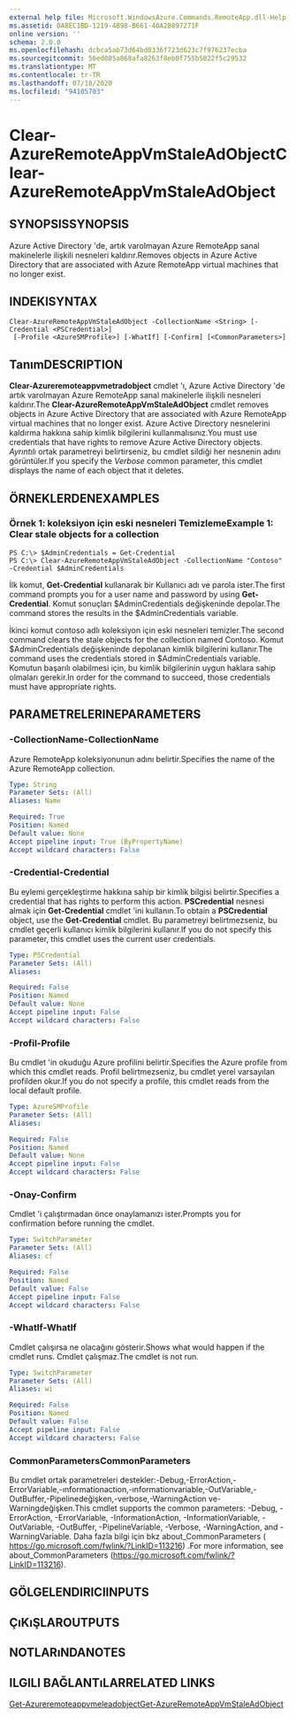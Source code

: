 ```yaml
---
external help file: Microsoft.WindowsAzure.Commands.RemoteApp.dll-Help.xml
ms.assetid: DA8EC1BD-1219-4B98-B661-40A28897271F
online version: ''
schema: 2.0.0
ms.openlocfilehash: dcbca5ab73d64bd0336f723d623c7f976237ecba
ms.sourcegitcommit: 56ed085a868afa8263f8eb0f755b5822f5c29532
ms.translationtype: MT
ms.contentlocale: tr-TR
ms.lasthandoff: 07/18/2020
ms.locfileid: "94105703"
---
```

# <span data-ttu-id="87f41-101">Clear-AzureRemoteAppVmStaleAdObject</span><span class="sxs-lookup"><span data-stu-id="87f41-101">Clear-AzureRemoteAppVmStaleAdObject</span></span>

## <span data-ttu-id="87f41-102">SYNOPSIS</span><span class="sxs-lookup"><span data-stu-id="87f41-102">SYNOPSIS</span></span>
<span data-ttu-id="87f41-103">Azure Active Directory 'de, artık varolmayan Azure RemoteApp sanal makinelerle ilişkili nesneleri kaldırır.</span><span class="sxs-lookup"><span data-stu-id="87f41-103">Removes objects in Azure Active Directory that are associated with Azure RemoteApp virtual machines that no longer exist.</span></span>

## <span data-ttu-id="87f41-104">INDEKI</span><span class="sxs-lookup"><span data-stu-id="87f41-104">SYNTAX</span></span>

```
Clear-AzureRemoteAppVmStaleAdObject -CollectionName <String> [-Credential <PSCredential>]
 [-Profile <AzureSMProfile>] [-WhatIf] [-Confirm] [<CommonParameters>]
```

## <span data-ttu-id="87f41-105">Tanım</span><span class="sxs-lookup"><span data-stu-id="87f41-105">DESCRIPTION</span></span>
<span data-ttu-id="87f41-106">**Clear-Azureremoteappvmetradobject** cmdlet 'ı, Azure Active Directory 'de artık varolmayan Azure RemoteApp sanal makinelerle ilişkili nesneleri kaldırır.</span><span class="sxs-lookup"><span data-stu-id="87f41-106">The **Clear-AzureRemoteAppVmStaleAdObject** cmdlet removes objects in Azure Active Directory that are associated with Azure RemoteApp virtual machines that no longer exist.</span></span>
<span data-ttu-id="87f41-107">Azure Active Directory nesnelerini kaldırma hakkına sahip kimlik bilgilerini kullanmalısınız.</span><span class="sxs-lookup"><span data-stu-id="87f41-107">You must use credentials that have rights to remove Azure Active Directory objects.</span></span>
<span data-ttu-id="87f41-108">*Ayrıntılı* ortak parametreyi belirtirseniz, bu cmdlet sildiği her nesnenin adını görüntüler.</span><span class="sxs-lookup"><span data-stu-id="87f41-108">If you specify the *Verbose* common parameter, this cmdlet displays the name of each object that it deletes.</span></span>

## <span data-ttu-id="87f41-109">ÖRNEKLERDEN</span><span class="sxs-lookup"><span data-stu-id="87f41-109">EXAMPLES</span></span>

### <span data-ttu-id="87f41-110">Örnek 1: koleksiyon için eski nesneleri Temizleme</span><span class="sxs-lookup"><span data-stu-id="87f41-110">Example 1: Clear stale objects for a collection</span></span>
```
PS C:\> $AdminCredentials = Get-Credential
PS C:\> Clear-AzureRemoteAppVmStaleAdObject -CollectionName "Contoso" -Credential $AdminCredentials
```

<span data-ttu-id="87f41-111">İlk komut, **Get-Credential** kullanarak bir Kullanıcı adı ve parola ister.</span><span class="sxs-lookup"><span data-stu-id="87f41-111">The first command prompts you for a user name and password by using **Get-Credential**.</span></span>
<span data-ttu-id="87f41-112">Komut sonuçları $AdminCredentials değişkeninde depolar.</span><span class="sxs-lookup"><span data-stu-id="87f41-112">The command stores the results in the $AdminCredentials variable.</span></span>

<span data-ttu-id="87f41-113">İkinci komut contoso adlı koleksiyon için eski nesneleri temizler.</span><span class="sxs-lookup"><span data-stu-id="87f41-113">The second command clears the stale objects for the collection named Contoso.</span></span>
<span data-ttu-id="87f41-114">Komut $AdminCredentials değişkeninde depolanan kimlik bilgilerini kullanır.</span><span class="sxs-lookup"><span data-stu-id="87f41-114">The command uses the credentials stored in $AdminCredentials variable.</span></span>
<span data-ttu-id="87f41-115">Komutun başarılı olabilmesi için, bu kimlik bilgilerinin uygun haklara sahip olmaları gerekir.</span><span class="sxs-lookup"><span data-stu-id="87f41-115">In order for the command to succeed, those credentials must have appropriate rights.</span></span>

## <span data-ttu-id="87f41-116">PARAMETRELERINE</span><span class="sxs-lookup"><span data-stu-id="87f41-116">PARAMETERS</span></span>

### <span data-ttu-id="87f41-117">-CollectionName</span><span class="sxs-lookup"><span data-stu-id="87f41-117">-CollectionName</span></span>
<span data-ttu-id="87f41-118">Azure RemoteApp koleksiyonunun adını belirtir.</span><span class="sxs-lookup"><span data-stu-id="87f41-118">Specifies the name of the Azure RemoteApp collection.</span></span>

```yaml
Type: String
Parameter Sets: (All)
Aliases: Name

Required: True
Position: Named
Default value: None
Accept pipeline input: True (ByPropertyName)
Accept wildcard characters: False
```

### <span data-ttu-id="87f41-119">-Credential</span><span class="sxs-lookup"><span data-stu-id="87f41-119">-Credential</span></span>
<span data-ttu-id="87f41-120">Bu eylemi gerçekleştirme hakkına sahip bir kimlik bilgisi belirtir.</span><span class="sxs-lookup"><span data-stu-id="87f41-120">Specifies a credential that has rights to perform this action.</span></span>
<span data-ttu-id="87f41-121">**PSCredential** nesnesi almak için **Get-Credential** cmdlet 'ini kullanın.</span><span class="sxs-lookup"><span data-stu-id="87f41-121">To obtain a **PSCredential** object, use the **Get-Credential** cmdlet.</span></span>
<span data-ttu-id="87f41-122">Bu parametreyi belirtmezseniz, bu cmdlet geçerli kullanıcı kimlik bilgilerini kullanır.</span><span class="sxs-lookup"><span data-stu-id="87f41-122">If you do not specify this parameter, this cmdlet uses the current user credentials.</span></span>

```yaml
Type: PSCredential
Parameter Sets: (All)
Aliases: 

Required: False
Position: Named
Default value: None
Accept pipeline input: False
Accept wildcard characters: False
```

### <span data-ttu-id="87f41-123">-Profil</span><span class="sxs-lookup"><span data-stu-id="87f41-123">-Profile</span></span>
<span data-ttu-id="87f41-124">Bu cmdlet 'in okuduğu Azure profilini belirtir.</span><span class="sxs-lookup"><span data-stu-id="87f41-124">Specifies the Azure profile from which this cmdlet reads.</span></span>
<span data-ttu-id="87f41-125">Profil belirtmezseniz, bu cmdlet yerel varsayılan profilden okur.</span><span class="sxs-lookup"><span data-stu-id="87f41-125">If you do not specify a profile, this cmdlet reads from the local default profile.</span></span>

```yaml
Type: AzureSMProfile
Parameter Sets: (All)
Aliases: 

Required: False
Position: Named
Default value: None
Accept pipeline input: False
Accept wildcard characters: False
```

### <span data-ttu-id="87f41-126">-Onay</span><span class="sxs-lookup"><span data-stu-id="87f41-126">-Confirm</span></span>
<span data-ttu-id="87f41-127">Cmdlet 'i çalıştırmadan önce onaylamanızı ister.</span><span class="sxs-lookup"><span data-stu-id="87f41-127">Prompts you for confirmation before running the cmdlet.</span></span>

```yaml
Type: SwitchParameter
Parameter Sets: (All)
Aliases: cf

Required: False
Position: Named
Default value: False
Accept pipeline input: False
Accept wildcard characters: False
```

### <span data-ttu-id="87f41-128">-WhatIf</span><span class="sxs-lookup"><span data-stu-id="87f41-128">-WhatIf</span></span>
<span data-ttu-id="87f41-129">Cmdlet çalışırsa ne olacağını gösterir.</span><span class="sxs-lookup"><span data-stu-id="87f41-129">Shows what would happen if the cmdlet runs.</span></span>
<span data-ttu-id="87f41-130">Cmdlet çalışmaz.</span><span class="sxs-lookup"><span data-stu-id="87f41-130">The cmdlet is not run.</span></span>

```yaml
Type: SwitchParameter
Parameter Sets: (All)
Aliases: wi

Required: False
Position: Named
Default value: False
Accept pipeline input: False
Accept wildcard characters: False
```

### <span data-ttu-id="87f41-131">CommonParameters</span><span class="sxs-lookup"><span data-stu-id="87f41-131">CommonParameters</span></span>
<span data-ttu-id="87f41-132">Bu cmdlet ortak parametreleri destekler:-Debug,-ErrorAction,-ErrorVariable,-ınformationaction,-ınformationvariable,-OutVariable,-OutBuffer,-Pipelinedeğişken,-verbose,-WarningAction ve-Warningdeğişken.</span><span class="sxs-lookup"><span data-stu-id="87f41-132">This cmdlet supports the common parameters: -Debug, -ErrorAction, -ErrorVariable, -InformationAction, -InformationVariable, -OutVariable, -OutBuffer, -PipelineVariable, -Verbose, -WarningAction, and -WarningVariable.</span></span> <span data-ttu-id="87f41-133">Daha fazla bilgi için bkz about_CommonParameters ( https://go.microsoft.com/fwlink/?LinkID=113216) .</span><span class="sxs-lookup"><span data-stu-id="87f41-133">For more information, see about_CommonParameters (https://go.microsoft.com/fwlink/?LinkID=113216).</span></span>

## <span data-ttu-id="87f41-134">GÖLGELENDIRICI</span><span class="sxs-lookup"><span data-stu-id="87f41-134">INPUTS</span></span>

## <span data-ttu-id="87f41-135">ÇıKıŞLAR</span><span class="sxs-lookup"><span data-stu-id="87f41-135">OUTPUTS</span></span>

## <span data-ttu-id="87f41-136">NOTLARıNDA</span><span class="sxs-lookup"><span data-stu-id="87f41-136">NOTES</span></span>

## <span data-ttu-id="87f41-137">ILGILI BAĞLANTıLAR</span><span class="sxs-lookup"><span data-stu-id="87f41-137">RELATED LINKS</span></span>

[<span data-ttu-id="87f41-138">Get-Azureremoteappvmeleadobject</span><span class="sxs-lookup"><span data-stu-id="87f41-138">Get-AzureRemoteAppVmStaleAdObject</span></span>](./Get-AzureRemoteAppVmStaleAdObject.md)


